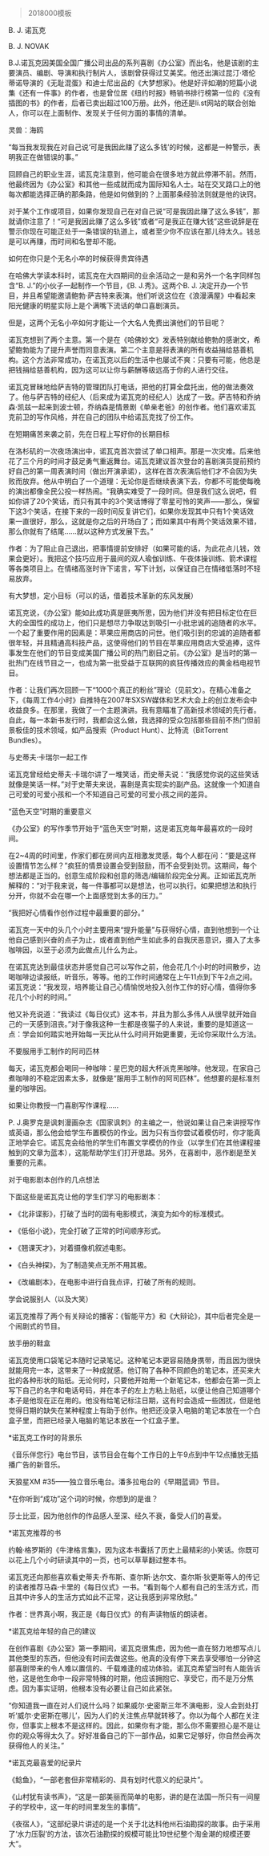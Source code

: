 # 
> 2018000模板



B. J. 诺瓦克


B. J. NOVAK


B.J.诺瓦克因美国全国广播公司出品的系列喜剧《办公室》而出名，他是该剧的主要演员、编剧、导演和执行制片人，该剧曾获得过艾美奖。他还出演过昆汀·塔伦蒂诺导演的《无耻混蛋》和迪士尼出品的《大梦想家》。他是好评如潮的短篇小说集《还有一件事》的作者，也是曾位居《纽约时报》畅销书排行榜第一位的《没有插图的书》的作者，后者已卖出超过100万册。此外，他还是li.st网站的联合创始人，你可以在上面制作、发现关于任何方面的事情的清单。

灵兽：海鸥


“每当我发现我在对自己说‘可是我因此赚了这么多钱’的时候，这都是一种警示，表明我正在做错误的事。”

回顾自己的职业生涯，诺瓦克注意到，他可能会在很多地方就此停滞不前。然而，他最终因为《办公室》和其他一些成就而成为国际知名人士。站在交叉路口上的他每次都能选择正确的那条路，他是如何做到的？上面那条经验法则就是他的诀窍。

对于某个工作或项目，如果你发现自己在对自己说“可是我因此赚了这么多钱”，那就请你注意了！“可是我因此赚了这么多钱”或者“可是我正在赚大钱”这些说辞是在警示你现在可能正处于一条错误的轨道上，或者至少你不应该在那儿待太久。钱总是可以再赚，而时间和名誉却不能。


如何在你只是个无名小卒的时候获得贵宾待遇

在哈佛大学读本科时，诺瓦克在大四期间的业余活动之一是和另外一个名字同样包含“B. J.”的小伙子一起制作一个节目，《B. J.秀》。这两个B. J. 决定开办一个节目，并且希望能邀请鲍勃·萨吉特来表演。他们听说这位在《浪漫满屋》中看起来阳光健康的明星实际上是个满嘴下流话的单口喜剧演员。

但是，这两个无名小卒如何才能让一个大名人免费出演他们的节目呢？

诺瓦克想到了两个主意。第一个是在《哈佛妙文》发表特别献给鲍勃的感谢文，希望鲍勃能为了提升声誉而同意表演。第二个主意是将表演的所有收益捐给慈善机构。这个方法非常成功，在诺瓦克以后的生活中也屡试不爽：只要有可能，他总是把钱捐给慈善机构，因为这可以让你与薪酬等级远高于你的人进行交往。

诺瓦克冒昧地给萨吉特的管理团队打电话，把他的打算全盘托出，他的做法奏效了。他与萨吉特的经纪人（后来成为诺瓦克的经纪人）达成了一致。萨吉特和乔纳森·凯兹一起来到波士顿，乔纳森是情景剧《单亲老爸》的创作者。他们喜欢诺瓦克前卫的写作风格，并在自己的团队中给诺瓦克找了份工作。


在短期痛苦来袭之前，先在日程上写好你的长期目标

在洛杉矶的一次夜场演出中，诺瓦克首次尝试了单口相声。那是一次灾难。后来他花了三个月的时间才鼓足勇气重返舞台。诺瓦克建议首次登台的喜剧演员提前预约好自己的第一周表演时间（做出开演承诺），这样在首次表演后他们才不会因为失败而放弃。他从中明白了一个道理：无论你是否继续表演下去，你都不可能使每晚的演出都像全民公投一样热闹。“我确实难受了一段时间。但是我们这么说吧，假如你讲了20个笑话，而只有其中的3个笑话博得了零星可怜的笑声——那么，保留下这3个笑话，在接下来的一段时间反复讲它们，如果你发现其中只有1个笑话效果一直很好，那么，这就是你之后的开场白了；而如果其中有两个笑话效果不错，那么你就有了结尾……就以这种方式发展下去。”


作者：为了阻止自己退出，把事情提前安排好（如果可能的话，为此花点儿钱，效果会更好）。我把这个技巧应用于晨间的双人瑜伽训练、午夜体操训练、箭术课程等各类项目上。在情绪高涨时许下诺言，写下计划，以保证自己在情绪低落时不轻易放弃。




有大梦想，定小目标（可以的话，借着技术革新的东风发展）

诺瓦克说，《办公室》能如此成功真是匪夷所思，因为他们并没有把目标定位在巨大的全国性的成功上，他们只是想尽力争取达到吸引一小批忠诚的追随者的水平。一个起了重要作用的因素是：苹果应用商店的问世。他们吸引到的忠诚的追随者都很年轻，并且精通高科技产品，这使得他们的节目在苹果应用商店大受追捧，这件事发生在他们的节目变成美国广播公司的热门剧目之前。《办公室》是当时的第一批热门在线节目之一，也成为第一批受益于互联网的疯狂传播效应的黄金档电视节目。


作者：让我们再次回顾一下“1000个真正的粉丝”理论（见前文）。在精心准备之下，《每周工作4小时》自推特在2007年SXSW媒体和艺术大会上的创立发布会中收益良多。在那里，我做了一个主题演讲。我有意瞄准了高新技术领域的先行者。自此，每一本新书发行时，我都会这么做，我选择的受众包括那些目前不热门但前景极佳的技术领域，如产品搜索（Product Hunt）、比特流（BitTorrent Bundles）。




与史蒂夫·卡瑞尔一起工作

诺瓦克曾经给史蒂夫·卡瑞尔讲了一堆笑话，而史蒂夫说：“我感觉你说的这些笑话就像是笑话一样。”对于史蒂夫来说，喜剧是真实现实的副产品。这就像一个知道自己可爱的可爱小孩和一个不知道自己可爱的可爱小孩之间的差异。


“蓝色天空”时期的重要意义

《办公室》的写作季节开始于“蓝色天空”时期，这是诺瓦克每年最喜欢的一段时间。

在2~4周的时间里，作家们都在房间内互相激发灵感，每个人都在问：“要是这样设置情节怎么样？”疯狂的情景设置会受到鼓励，而不会受到处罚。这期间，每个想法都是正当的。创意生成阶段和创意的筛选/编辑阶段完全分离。正如诺瓦克所解释的：“对于我来说，每一件事都可以是想法，也可以执行。如果把想法和执行分开，你就不会在哪一个上面感觉到太多的压力。”


“我把好心情看作创作过程中最重要的部分。”

诺瓦克一天中的头几个小时主要用来“提升能量”与获得好心情，直到他想到一个让他自己感到兴奋的点子为止，或者直到他产生如此多的自我厌恶意识，摄入了太多咖啡因，以至于必须为此做点儿什么为止。

在诺瓦克达到最佳状态并感觉自己可以写作之前，他会花几个小时的时间散步，边喝咖啡边读报纸，听音乐，等等。他的工作时间通常在上午11点到下午2点之间。诺瓦克说：“我发现，培养能让自己心情愉悦地投入创作工作的好心情，值得你多花几个小时的时间。”

他又补充说道：“我读过《每日仪式》这本书，并且为那么多伟人从很早就开始自己的一天感到沮丧。”对于像我这种一生都是夜猫子的人来说，重要的是知道这一点：学会如何踏实地开始每一天比从什么时间开始更重要，无论你采取什么方法。


不要服用手工制作的阿司匹林

每天，诺瓦克都会喝同一种咖啡：星巴克的超大杯派克黑咖啡。他发现，在家自己煮咖啡的不稳定因素太多，就像是“服用手工制作的阿司匹林”。他想要的是标准剂量的咖啡因。


如果让你教授一门喜剧写作课程……

P. J.奥罗克是讽刺漫画杂志《国家讽刺》的主编之一，他说如果让自己来讲授写作或英语，那么他会给学生布置模仿的作业。因为只有当你尝试着模仿时，你才能真正地学会它。诺瓦克会给他的学生们布置文学模仿的作业（以学生们在其他课程接触到的文章为蓝本），这能帮助学生们打开思路。另外，在喜剧中，恶作剧是至关重要的元素。


对于电影剧本创作的几点想法

下面这些是诺瓦克让他的学生们学习的电影剧本：

• 《北非谍影》，打破了当时的固有电影模式，演变为如今的标准模式。

• 《低俗小说》，完全打破了正常的时间顺序形式。

• 《翘课天才》，对着摄像机叙述电影。

• 《白头神探》，为了制造笑点无所不用其极。

• 《改编剧本》，在电影中进行自我点评，打破了所有的规则。


学会说服别人（以及大笑）

诺瓦克推荐了两个有关辩论的播客：《智能平方》和《大辩论》，其中后者完全是一个闹剧式的节目。


放手册的鞋盒

诺瓦克使用口袋笔记本随时记录笔记。这种笔记本更容易随身携带，而且因为很快就能用完一本，这带来了一种成就感。他订购了各种不同颜色的笔记本，还买来大批的各种形状的贴纸。无论何时，只要他开始用一个新笔记本，他都会在第一页上写下自己的名字和电话号码，并在本子的左上方粘上贴纸，以便让他自己知道哪个本子是他现在正在用的。他没有给笔记标注日期，这有时会造成一些困扰，但是他觉得日期的缺失在某种程度上有助于创作。他把还没录入电脑的笔记本放在一个白盒子里，而把已经录入电脑的笔记本放在一个红盒子里。

*诺瓦克工作时的背景乐

《音乐伴您行》电台节目，该节目会在每个工作日的上午9点到中午12点播放无插播广告的新音乐。

天狼星XM #35——独立音乐电台。潘多拉电台的《早期蓝调》节目。

*在你听到“成功”这个词的时候，你想到的是谁？

莎士比亚，因为他创作的作品感人至深、经久不衰，备受人们的喜爱。

*诺瓦克推荐的书

约翰·格罗斯的《牛津格言集》，因为这本书囊括了历史上最精彩的小笑话。你既可以花上几个小时研读其中的一页，也可以草草翻过整本书。

诺瓦克还向那些喜欢看史蒂夫·乔布斯、查尔斯·达尔文、查尔斯·狄更斯等人的传记的读者推荐马森·卡里的《每日仪式》一书。“看到每个人都有自己的生活方式，而且其中许多人的生活方式如此不正常，这让我感到非常欣慰。”


作者：世界真小啊，我正是《每日仪式》的有声读物版的朗读者。



*诺瓦克给年轻的自己的建议

在创作喜剧《办公室》第一季期间，诺瓦克很焦虑，因为他一直在努力地想写点儿其他类型的东西，但他没有时间去做这些。他真的没有停下来去享受哪怕一分钟这部喜剧带来的令人难以置信的、千载难逢的成功体验。诺瓦克希望当时有人能告诉他，这是他生命中一段非常特殊的时期，他应该拥抱它、享受它，而不是万分焦虑。因为事实证明，他根本没有必要让自己如此紧张。

“你知道我一直在对人们说什么吗？如果威尔·史密斯三年不演电影，没人会到处打听‘威尔·史密斯在哪儿’，因为人们的关注焦点早就转移了。你以为每个人都在关注你，但事实上根本不是这样的。因此，如果你有才能，那么你不需要担心是不是让你的观众等得太久了。好好准备自己的下一部作品，如果它足够好，你自然会再次获得他人的关注。”

*诺瓦克最喜爱的纪录片

《鲶鱼》，“一部老套但非常精彩的、具有划时代意义的纪录片”。

《山村犹有读书声》，“这是一部美丽而简单的电影，讲的是在法国一所只有一间屋子的学校中，这一年的时间里发生的事情”。

《夜宿人》，“这部纪录片讲述的是一个关于北达科他州石油勘探的故事。由于采用了‘水力压裂’的方法，该次石油勘探的规模可能比19世纪整个淘金潮的规模还要大”。





